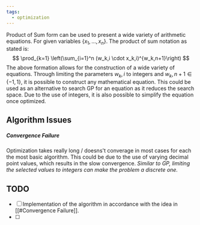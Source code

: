 ```yaml
---
tags:
  - optimization
---
```

Product of Sum form can be used to present a wide variety of arithmetic equations. For given variables $\{x_1, \dots, x_n\}$. The product of sum notation as stated is:
$$
\prod_{k=1} \left(\sum_{i=1}^n (w_k,i \cdot x_k,i)^{w_k,n+1}\right)
$$
The above formation allows for the construction of a wide variety of equations. Through limiting the parameters $w_k,i$ to integers and $w_k, n+1 \in \{-1, 1\}$, it is possible to construct any mathematical equation. This could be used as an alternative to search GP for an equation as it reduces the search space. Due to the use of integers, it is also possible to simplify the equation once optimized.
## Algorithm Issues
##### Convergence Failure
Optimization takes really long / doesns't converage in most cases for each the most basic algorithm. This could be due to the use of varying decimal point values, which results in the slow convergence. *Similar to GP, limiting the selected values to integers can make the problem a discrete one.*

## TODO
- [ ] Implementation of the algorithm in accordance with the idea in [[#Convergence Failure]].
- [ ] 
